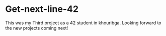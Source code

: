 # Get-next-line-42

This was my Third project as a 42 student in khouribga. Looking forward to the new projects coming next!
